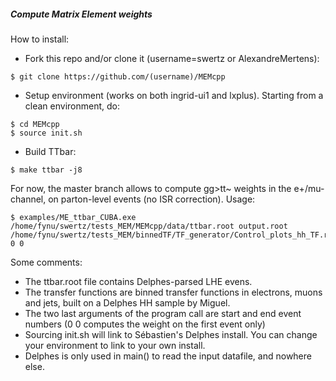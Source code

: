 ##### Compute Matrix Element weights ####

How to install:
 * Fork this repo and/or clone it (username=swertz or AlexandreMertens): 
```
$ git clone https://github.com/(username)/MEMcpp
```
 
 * Setup environment (works on both ingrid-ui1 and lxplus). Starting from a clean environment, do:
```
$ cd MEMcpp
$ source init.sh
```

 * Build TTbar:
```
$ make ttbar -j8 
```

For now, the master branch allows to compute gg>tt~ weights in the e+/mu- channel, on parton-level events (no ISR correction). Usage:
```
$ examples/ME_ttbar_CUBA.exe /home/fynu/swertz/tests_MEM/MEMcpp/data/ttbar.root output.root /home/fynu/swertz/tests_MEM/binnedTF/TF_generator/Control_plots_hh_TF.root 0 0
```

Some comments:
* The ttbar.root file contains Delphes-parsed LHE evens.
* The transfer functions are binned transfer functions in electrons, muons and jets, built on a Delphes HH sample by Miguel.
* The two last arguments of the program call are start and end event numbers (0 0 computes the weight on the first event only)
* Sourcing init.sh will link to Sébastien's Delphes install. You can change your environment to link to your own install.
* Delphes is only used in main() to read the input datafile, and nowhere else.
